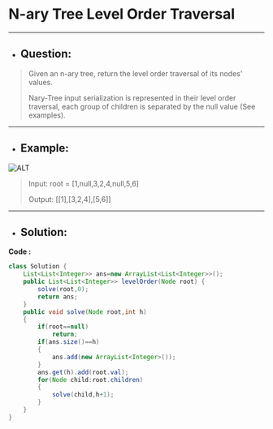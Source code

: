# N-ary Tree Level Order Traversal
--- 
- ## Question:
> Given an n-ary tree, return the level order traversal of its nodes' values.
> 
> Nary-Tree input serialization is represented in their level order traversal, each group of children is separated by the null value (See examples).
---
- ## Example:
![ALT](https://assets.leetcode.com/uploads/2018/10/12/narytreeexample.png)
> Input: root = [1,null,3,2,4,null,5,6]
> 
> Output: [[1],[3,2,4],[5,6]]
---
- ## Solution:
**Code :**
```java
class Solution {
    List<List<Integer>> ans=new ArrayList<List<Integer>>();
    public List<List<Integer>> levelOrder(Node root) {
        solve(root,0);
        return ans;
    }
    public void solve(Node root,int h)
    {
        if(root==null)
            return;
        if(ans.size()==h)
        {
            ans.add(new ArrayList<Integer>());
        }
        ans.get(h).add(root.val);
        for(Node child:root.children)
        {
            solve(child,h+1);
        }
    }
}
